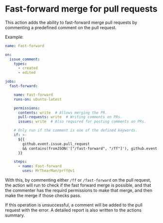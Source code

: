 # Fast-forward merge for pull requests

This action adds the ability to fast-forward merge pull requests by
commenting a predefined comment on the pull request.

Example:

```yaml
name: Fast-forward

on:
  issue_comment:
    types:
      - created
      - edited

jobs:
  fast-forward:

    name: Fast-forward
    runs-on: ubuntu-latest

    permissions:
      contents: write  # Allows merging the PR.
      pull-requests: write  # Writing comments on PRs.
      issues: write  # Also required for posting comments on PRs.

    # Only run if the comment is one of the defined keywords.
    if: >-
      ${{
        github.event.issue.pull_request
        && contains(fromJSON('["/fast-forward", "/ff"]'), github.event.comment.body)
      }}

    steps:
      - name: Fast-forward
        uses: MrThearMan/prff@v1
```

With this, by commenting either `/ff` or `/fast-forward` on the pull request, the action
will run to check if the fast forward merge is possible, and that the commenter has
the requird permissions to make that merge, and then make the merge if those checks pass.

If this operation is unsuccessful, a comment will be added to the pull request
with the error. A detailed report is also written to the actions summary.
